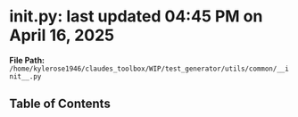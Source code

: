# __init__.py: last updated 04:45 PM on April 16, 2025

**File Path:** `/home/kylerose1946/claudes_toolbox/WIP/test_generator/utils/common/__init__.py`

## Table of Contents
